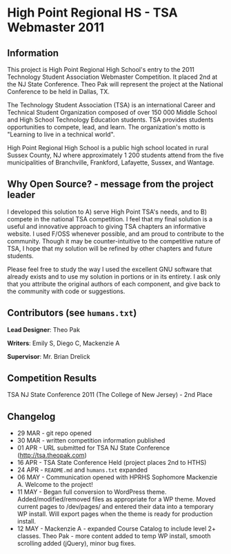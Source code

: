 # High Point Regional HS - TSA Webmaster 2011

## Information
This project is High Point Regional High School's entry to the 2011 Technology Student Association Webmaster Competition. It placed 2nd at the NJ State Conference. Theo Pak will represent the project at the National Conference to be held in Dallas, TX.

The Technology Student Association (TSA) is an international Career and Technical Student Organization composed of over 150 000 Middle School and High School Technology Education students. TSA provides students opportunities to compete, lead, and learn. The organization's motto is "Learning to live in a technical world".

High Point Regional High School is a public high school located in rural Sussex County, NJ where approximately 1 200 students attend from the five municipalities of Branchville, Frankford, Lafayette, Sussex, and Wantage.

## Why Open Source? - message from the project leader
I developed this solution to A) serve High Point TSA's needs, and to B) compete in the national TSA competition. I feel that my final solution is a useful and innovative approach to giving TSA chapters an informative website. I used F/OSS whenever possible, and am proud to contribute to the community. Though it may be counter-intuitive to the competitive nature of TSA, I hope that my solution will be refined by other chapters and future students.

Please feel free to study the way I used the excellent GNU software that already exists and to use my solution in portions or in its entirety. I ask only that you attribute the original authors of each component, and give back to the community with code or suggestions.

## Contributors (see `humans.txt`)
**Lead Designer**: Theo Pak

**Writers**: Emily S, Diego C, Mackenzie A

**Supervisor**: Mr. Brian Drelick

## Competition Results
TSA NJ State Conference 2011 (The College of New Jersey) - 2nd Place

## Changelog
* 29 MAR - git repo opened
* 30 MAR - written competition information published
* 01 APR - URL submitted for TSA NJ State Conference (http://tsa.theopak.com)
* 16 APR - TSA State Conference Held (project places 2nd to HTHS)
* 24 APR - `README.md` and `humans.txt` expanded
* 06 MAY - Communication opened with HPRHS Sophomore Mackenzie A. Welcome to the project!
* 11 MAY - Began full conversion to WordPress theme. Added/modified/removed files as appropriate for a WP theme. Moved current pages to /dev/pages/ and entered their data into a temporary WP install. Will export pages when the theme is ready for production install.
* 12 MAY - Mackenzie A - expanded Course Catalog to include level 2+ classes. Theo Pak - more content added to temp WP install, smooth scrolling added (jQuery), minor bug fixes.